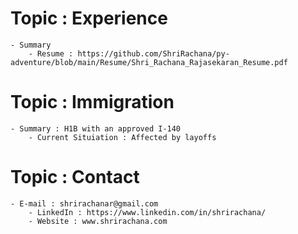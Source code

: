 # Topic : Experience
    - Summary
        - Resume : https://github.com/ShriRachana/py-adventure/blob/main/Resume/Shri_Rachana_Rajasekaran_Resume.pdf

# Topic : Immigration
    - Summary : H1B with an approved I-140
        - Current Situiation : Affected by layoffs 

# Topic : Contact
    - E-mail : shrirachanar@gmail.com 
        - LinkedIn : https://www.linkedin.com/in/shrirachana/
        - Website : www.shrirachana.com
